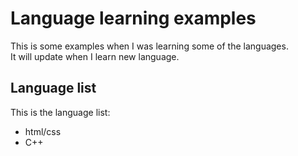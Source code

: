 # Language learning examples<br>
This is some examples when I was learning some of the languages.\
It will update when I learn new language.
## Language list<br>
This is the language list:
* html/css
* C++
